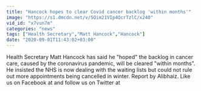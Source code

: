 ```yaml
---
title: "Hancock hopes to clear Covid cancer backlog 'within months'"
image: "https://s1.dmcdn.net/v/SQim21VIp4QcrTzlC/x240"
vid_id: "x7vun7m"
categories: "news"
tags: ["Health Secretary","Matt Hancock","Hancock"]
date: "2020-09-01T11:43:02+03:00"
---
```

Health Secretary Matt Hancock has said he &quot;hoped&quot; the backlog in cancer care, caused by the coronavirus pandemic, will be cleared &quot;within months&quot;.    <br>He insisted the NHS is now dealing with the waiting lists but could not rule out more appointments being cancelled in winter.  Report by Alibhaiz. Like us on Facebook at  and follow us on Twitter at 
